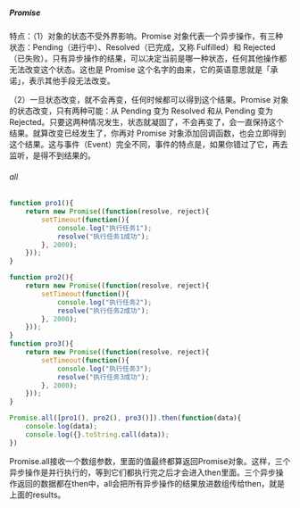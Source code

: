 ##### Promise

特点：（1）对象的状态不受外界影响。Promise 对象代表一个异步操作，有三种状态：Pending（进行中）、Resolved（已完成，又称 Fulfilled）和 Rejected（已失败）。只有异步操作的结果，可以决定当前是哪一种状态，任何其他操作都无法改变这个状态。这也是 Promise 这个名字的由来，它的英语意思就是「承诺」，表示其他手段无法改变。

（2）一旦状态改变，就不会再变，任何时候都可以得到这个结果。Promise 对象的状态改变，只有两种可能：从 Pending 变为 Resolved 和从 Pending 变为 Rejected。只要这两种情况发生，状态就凝固了，不会再变了，会一直保持这个结果。就算改变已经发生了，你再对 Promise 对象添加回调函数，也会立即得到这个结果。这与事件（Event）完全不同，事件的特点是，如果你错过了它，再去监听，是得不到结果的。

###### all

```js
function pro1(){
    return new Promise((function(resolve, reject){
        setTimeout(function(){
            console.log("执行任务1");
            resolve("执行任务1成功");
        }, 2000);
    }));
}

function pro2(){
    return new Promise((function(resolve, reject){
        setTimeout(function(){
            console.log("执行任务2");
            resolve("执行任务2成功");
        }, 2000);
    }));
}
function pro3(){
    return new Promise((function(resolve, reject){
        setTimeout(function(){
            console.log("执行任务3");
            resolve("执行任务3成功");
        }, 2000);
    }));
}

Promise.all([pro1(), pro2(), pro3()]).then(function(data){
    console.log(data);
    console.log({}.toString.call(data));
})
```

Promise.all接收一个数组参数，里面的值最终都算返回Promise对象。这样，三个异步操作是并行执行的，等到它们都执行完之后才会进入then里面。三个异步操作返回的数据都在then中，all会把所有异步操作的结果放进数组传给then，就是上面的results。



